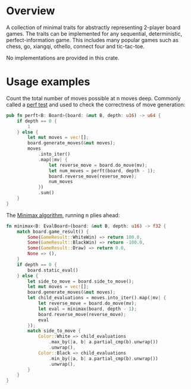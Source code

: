 # Overview

A collection of minimal traits for abstractly representing 2-player board games. The traits can be implemented for any sequential, deterministic, perfect-information game. This includes many popular games such as chess, go, xiangqi, othello, connect four and tic-tac-toe.

No implementations are provided in this crate.

# Usage examples

Count the total number of moves possible at n moves deep. Commonly called a [perf test](https://www.chessprogramming.org/Perft) and used to check the correctness of move generation: 

```rust
pub fn perft<B: Board>(board: &mut B, depth: u16) -> u64 {
    if depth == 0 {
        1
    } else {
        let mut moves = vec![];
        board.generate_moves(&mut moves);
        moves
            .into_iter()
            .map(|mv| {
                let reverse_move = board.do_move(mv);
                let num_moves = perft(board, depth - 1);
                board.reverse_move(reverse_move);
                num_moves
            })
            .sum()
    }
}
```

The [Minimax algorithm](https://en.wikipedia.org/wiki/Minimax), running n plies ahead:

```rust
fn minimax<B: EvalBoard>(board: &mut B, depth: u16) -> f32 {
    match board.game_result() {
        Some(GameResult::WhiteWin) => return 100.0,
        Some(GameResult::BlackWin) => return -100.0,
        Some(GameResult::Draw) => return 0.0,
        None => (),
    }
    if depth == 0 {
        board.static_eval()
    } else {
        let side_to_move = board.side_to_move();
        let mut moves = vec![];
        board.generate_moves(&mut moves);
        let child_evaluations = moves.into_iter().map(|mv| {
            let reverse_move = board.do_move(mv);
            let eval = minimax(board, depth - 1);
            board.reverse_move(reverse_move);
            eval
        });
        match side_to_move {
            Color::White => child_evaluations
                .max_by(|a, b| a.partial_cmp(b).unwrap())
                .unwrap(),
            Color::Black => child_evaluations
                .min_by(|a, b| a.partial_cmp(b).unwrap())
                .unwrap(),
        }
    }
}

```